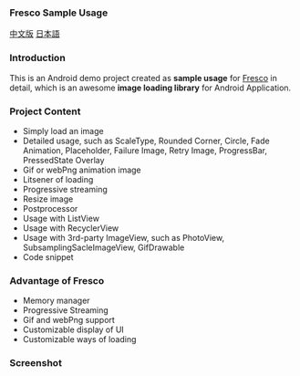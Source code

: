 ### Fresco Sample Usage
[中文版]() [日本語]()

### Introduction
This is an Android demo project created as **sample usage** for [Fresco](https://github.com/facebook/fresco) in detail, which is an awesome **image loading library** for Android Application.

### Project Content
- Simply load an image
- Detailed usage, such as ScaleType, Rounded Corner, Circle, Fade Animation, Placeholder, Failure Image, Retry Image, ProgressBar, PressedState Overlay
- Gif or webPng animation image
- Litsener of loading
- Progressive streaming
- Resize image
- Postprocessor
- Usage with ListView
- Usage with RecyclerView
- Usage with 3rd-party ImageView, such as PhotoView, SubsamplingSacleImageView, GifDrawable
- Code snippet 

### Advantage of Fresco
- Memory manager
- Progressive Streaming
- Gif and webPng support
- Customizable  display of UI
- Customizable ways of loading

### Screenshot
